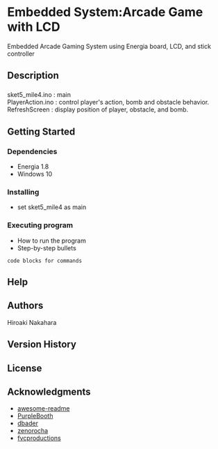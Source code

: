
# Embedded System:Arcade Game with LCD
Embedded Arcade Gaming System using Energia board, LCD, and stick controller

## Description

###    
sket5_mile4.ino : main <br/>
PlayerAction.ino : control player's action, bomb and obstacle behavior.<br/>
RefreshScreen : display position of player, obstacle, and bomb.<br/>

## Getting Started

### Dependencies

* Energia 1.8
* Windows 10

### Installing

* set sket5_mile4 as main


### Executing program

* How to run the program
* Step-by-step bullets
```
code blocks for commands
```

## Help


## Authors

 Hiroaki Nakahara

## Version History

## License

## Acknowledgments

* [awesome-readme](https://github.com/matiassingers/awesome-readme)
* [PurpleBooth](https://gist.github.com/PurpleBooth/109311bb0361f32d87a2)
* [dbader](https://github.com/dbader/readme-template)
* [zenorocha](https://gist.github.com/zenorocha/4526327)
* [fvcproductions](https://gist.github.com/fvcproductions/1bfc2d4aecb01a834b46)
